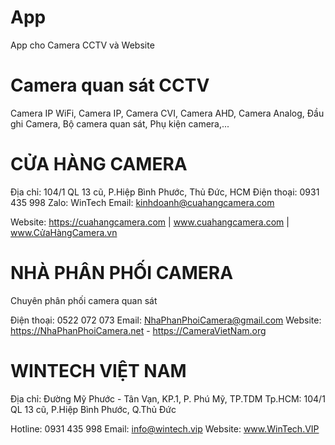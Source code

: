 # App
App cho Camera CCTV và Website

# Camera quan sát CCTV
Camera IP WiFi, Camera IP, Camera CVI, Camera AHD, Camera Analog, Đầu ghi Camera, Bộ camera quan sát, Phụ kiện camera,...

# CỬA HÀNG CAMERA
Địa chỉ: 104/1 QL 13 cũ, P.Hiệp Bình Phước, Thủ Đức, HCM 
Điện thoại: 0931 435 998 Zalo: WinTech Email: kinhdoanh@cuahangcamera.com

Website: https://cuahangcamera.com | www.cuahangcamera.com | www.CửaHàngCamera.vn

#  NHÀ PHÂN PHỐI CAMERA
Chuyên phân phối camera quan sát 

Điện thoại: 0522 072 073 Email: NhaPhanPhoiCamera@gmail.com Website: https://NhaPhanPhoiCamera.net - https://CameraVietNam.org

# WINTECH VIỆT NAM
Địa chỉ: Đường Mỹ Phước - Tân Vạn, KP.1, P. Phú Mỹ, TP.TDM Tp.HCM: 104/1 QL 13 cũ, P.Hiệp Bình Phước, Q.Thủ Đức 

Hotline: 0931 435 998 Email: info@wintech.vip Website: www.WinTech.VIP
